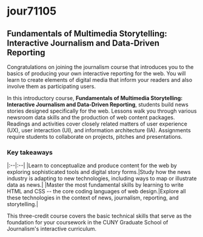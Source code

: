 # jour71105
## Fundamentals of Multimedia Storytelling: Interactive Journalism and Data-Driven Reporting
Congratulations on joining the journalism course that introduces you to the basics of producing your own interactive reporting for the web. You will learn to create elements of digital media that inform your readers and also involve them as participating users.

In this introductory course, __Fundamentals of Multimedia Storytelling: Interactive Journalism and Data-Driven Reporting__, students build news stories designed specifically for the web. Lessons walk you through various newsroom data skills and the production of web content packages. Readings and activities cover closely related matters of user experience (UX), user interaction (UI), and information architecture (IA). Assignments require students to collaborate on projects, pitches and presentations.

### Key takeaways

|:--|:--|
|Learn to conceptualize and produce content for the web by exploring sophisticated tools and digital story forms.|Study how the news industry is adapting to new technologies, including ways to map or illustrate data as news.|
|Master the most fundamental skills by learning to write HTML and CSS -- the core coding languages of web design.|Explore all these technologies in the context of news, journalism, reporting, and storytelling.|

This three-credit course covers the basic technical skills that serve as the foundation for your coursework in the CUNY Graduate School of Journalism's interactive curriculum.
